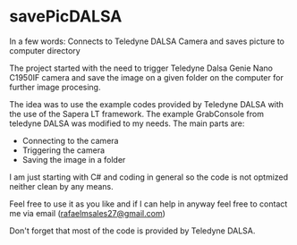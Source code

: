 # savePicDALSA

In a few words: Connects to Teledyne DALSA Camera and saves picture to computer directory

The project started with the need to trigger Teledyne Dalsa Genie Nano C1950IF camera and save the image on a given folder on the computer for further image procesing.

The idea was to use the example codes provided by Teledyne DALSA with the use of the Sapera LT framework.
The example GrabConsole from teledyne DALSA was modified to my needs.
The main parts are:
- Connecting to the camera
- Triggering the camera
- Saving the image in a folder

I am just starting with C# and coding in general so the code is not optmized neither clean by any means. 

Feel free to use it as you like and if I can help in anyway feel free to contact me via email (rafaelmsales27@gmail.com)

Don't forget that most of the code is provided by Teledyne DALSA.
